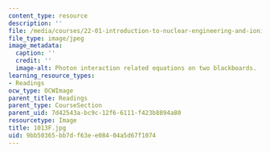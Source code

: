 ```yaml
---
content_type: resource
description: ''
file: /media/courses/22-01-introduction-to-nuclear-engineering-and-ionizing-radiation-fall-2016/9bb50365bb7df63ee08404a5d67f1074_1013F.jpg
file_type: image/jpeg
image_metadata:
  caption: ''
  credit: ''
  image-alt: Photon interaction related equations on two blackboards.
learning_resource_types:
- Readings
ocw_type: OCWImage
parent_title: Readings
parent_type: CourseSection
parent_uid: 7d42543a-bc9c-12f6-6111-f423b8894a80
resourcetype: Image
title: 1013F.jpg
uid: 9bb50365-bb7d-f63e-e084-04a5d67f1074
---
```

